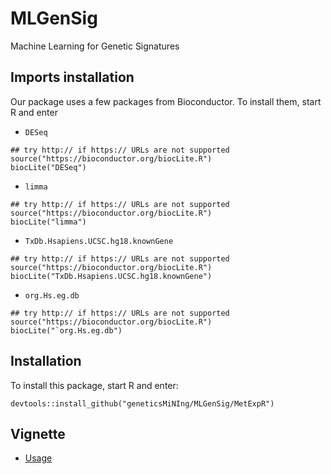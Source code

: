 # MLGenSig
Machine Learning for Genetic Signatures

## Imports installation
Our package uses a few packages from Bioconductor. To install them, start R and enter
- `DESeq`
```
## try http:// if https:// URLs are not supported
source("https://bioconductor.org/biocLite.R")
biocLite("DESeq")
```

- `limma`
```
## try http:// if https:// URLs are not supported
source("https://bioconductor.org/biocLite.R")
biocLite("limma")
```

- `TxDb.Hsapiens.UCSC.hg18.knownGene`
```
## try http:// if https:// URLs are not supported
source("https://bioconductor.org/biocLite.R")
biocLite("TxDb.Hsapiens.UCSC.hg18.knownGene")
```

- `org.Hs.eg.db`
```
## try http:// if https:// URLs are not supported
source("https://bioconductor.org/biocLite.R")
biocLite("`org.Hs.eg.db")
```


## Installation 
To install this package, start R and enter:
```
devtools::install_github("geneticsMiNIng/MLGenSig/MetExpR")
```

## Vignette

* [Usage](https://github.com/geneticsMiNIng/MLGenSig/blob/master/Vignette/Usage.pdf)
